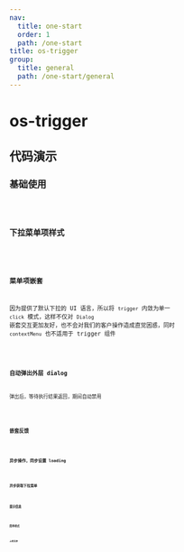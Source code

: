 ```yaml
---
nav:
  title: one-start
  order: 1
  path: /one-start
title: os-trigger
group:
  title: general
  path: /one-start/general
---
```


# os-trigger

## 代码演示

### 基础使用

<code src="../demos/trigger/simple.tsx" />

### 下拉菜单项样式

<code src="../demos/trigger/menu-style.tsx" />

### 菜单项嵌套

因为提供了默认下拉的 UI 语言，所以将 `trigger` 内敛为单一 `click` 模式，这样不仅对 `Dialog` 嵌套交互更加友好，也不会对我们的客户操作造成直觉困惑，同时 `contextMenu` 也不适用于 trigger 组件

<code src="../demos/trigger/in-menu.tsx" />

### 自动弹出外层 dialog

弹出后，等待执行结果返回，期间自动禁用

<code src="../demos/trigger/auto-open.tsx" />

### 嵌套反馈

<code src="../demos/trigger/nesting.tsx" />

### 异步操作，同步设置 loading

<code src="../demos/trigger/async-request.tsx" />

### 异步获取下拉菜单

<code src="../demos/trigger/async-menu.tsx" />

### 提示信息

<code src="../demos/trigger/tooltip.tsx" />

### 简单样式

<code src="../demos/trigger/plain.tsx" />

### 上传文件

<code src="../demos/trigger/upload.tsx" />

<API exports='["TriggerButtonSettings", "TriggerButtonAPI", "TriggerButtonRequests"]' src="../components/trigger/index.tsx"></API>

<API exports='["TriggerDropdownSettings", "TriggerDropdownAPI", "TriggerDropdownRequests"]' src="../components/trigger/index.tsx"></API>
